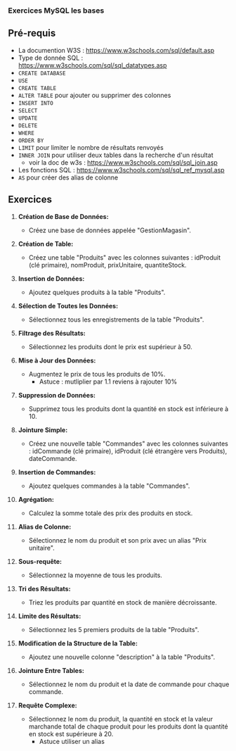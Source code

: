 ### Exercices MySQL les bases
## Pré-requis
- La documention W3S : https://www.w3schools.com/sql/default.asp
- Type de donnée SQL : https://www.w3schools.com/sql/sql_datatypes.asp
- `CREATE DATABASE`
- `USE`
- `CREATE TABLE`
- `ALTER TABLE` pour ajouter ou supprimer des colonnes
- `INSERT INTO` 
- `SELECT`
- `UPDATE`
- `DELETE `
- `WHERE`
- `ORDER BY`
- `LIMIT` pour limiter le nombre de résultats renvoyés
- `INNER JOIN` pour utiliser deux tables dans la recherche d'un résultat
    - voir la doc de w3s : https://www.w3schools.com/sql/sql_join.asp
- Les fonctions SQL : https://www.w3schools.com/sql/sql_ref_mysql.asp
- `AS` pour créer des alias de colonne

## Exercices
1. **Création de Base de Données:**
   - Créez une base de données appelée "GestionMagasin".

2. **Création de Table:**
   - Créez une table "Produits" avec les colonnes suivantes : idProduit (clé primaire), nomProduit, prixUnitaire, quantiteStock.

3. **Insertion de Données:**
   - Ajoutez quelques produits à la table "Produits".

4. **Sélection de Toutes les Données:**
   - Sélectionnez tous les enregistrements de la table "Produits".

5. **Filtrage des Résultats:**
   - Sélectionnez les produits dont le prix est supérieur à 50.

6. **Mise à Jour des Données:**
    - Augmentez le prix de tous les produits de 10%.
        - Astuce : mutliplier par 1.1 reviens à rajouter 10%

7. **Suppression de Données:**
   - Supprimez tous les produits dont la quantité en stock est inférieure à 10.

8. **Jointure Simple:**
   - Créez une nouvelle table "Commandes" avec les colonnes suivantes : idCommande (clé primaire), idProduit (clé étrangère vers Produits), dateCommande.

9. **Insertion de Commandes:**
   - Ajoutez quelques commandes à la table "Commandes".

10. **Agrégation:**
    - Calculez la somme totale des prix des produits en stock.

11. **Alias de Colonne:**
    - Sélectionnez le nom du produit et son prix avec un alias "Prix unitaire".

12. **Sous-requête:**
    - Sélectionnez la moyenne de tous les produits.

13. **Tri des Résultats:**
    - Triez les produits par quantité en stock de manière décroissante.

14. **Limite des Résultats:**
    - Sélectionnez les 5 premiers produits de la table "Produits".

15. **Modification de la Structure de la Table:**
    - Ajoutez une nouvelle colonne "description" à la table "Produits".

16. **Jointure Entre Tables:**
    - Sélectionnez le nom du produit et la date de commande pour chaque commande.

17. **Requête Complexe:**
    - Sélectionnez le nom du produit, la quantité en stock et la valeur marchande total de chaque produit pour les produits dont la quantité en stock est supérieure à 20.
        - Astuce utiliser un alias
